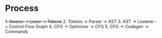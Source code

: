 # Process

~~1. Source -> Lexer -> Tokens~~
2. Tokens -> Parser -> AST
3. AST -> Lowerer -> Control Flow Graph
4. CFG -> Optimizer -> CFG
5. CFG -> Codegen -> Commands
